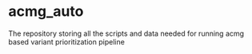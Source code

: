 # acmg_auto
The repository storing all the scripts and data needed for running acmg based variant prioritization pipeline
